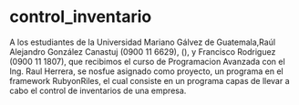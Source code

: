 control_inventario 
==================

A los estudiantes de la Universidad Mariano Gálvez de Guatemala,Raúl Alejandro González Canastuj (0900 11 6629), (), y Francisco Rodriguez (0900 11 1807), que recibimos el curso de 
Programacion Avanzada con el Ing. Raul Herrera, se nosfue asignado como proyecto, un programa en el framework RubyonRiles, el cual 
consiste en un programa capas de llevar a cabo el control de inventarios de una empresa.
 
